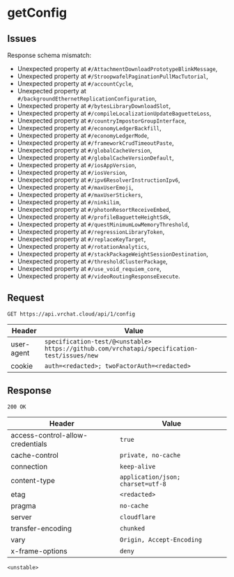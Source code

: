 # getConfig

## Issues
Response schema mismatch:
* Unexpected property at ``#/AttachmentDownloadPrototypeBlinkMessage``,
* Unexpected property at ``#/StroopwafelPaginationPullMacTutorial``,
* Unexpected property at ``#/accountCycle``,
* Unexpected property at ``#/backgroundEthernetReplicationConfiguration``,
* Unexpected property at ``#/bytesLibraryDownloadSlot``,
* Unexpected property at ``#/compileLocalizationUpdateBaguetteLoss``,
* Unexpected property at ``#/countryImpostorGroupInterface``,
* Unexpected property at ``#/economyLedgerBackfill``,
* Unexpected property at ``#/economyLedgerMode``,
* Unexpected property at ``#/frameworkCrudTimeoutPaste``,
* Unexpected property at ``#/globalCacheVersion``,
* Unexpected property at ``#/globalCacheVersionDefault``,
* Unexpected property at ``#/iosAppVersion``,
* Unexpected property at ``#/iosVersion``,
* Unexpected property at ``#/ipv6ResolverInstructionIpv6``,
* Unexpected property at ``#/maxUserEmoji``,
* Unexpected property at ``#/maxUserStickers``,
* Unexpected property at ``#/ninkilim``,
* Unexpected property at ``#/photonResortReceiveEmbed``,
* Unexpected property at ``#/profileBaguetteHeightSdk``,
* Unexpected property at ``#/questMinimumLowMemoryThreshold``,
* Unexpected property at ``#/regressionLibraryToken``,
* Unexpected property at ``#/replaceKeyTarget``,
* Unexpected property at ``#/rotationAnalytics``,
* Unexpected property at ``#/stackPackageWeightSessionDestination``,
* Unexpected property at ``#/thresholdClusterPackage``,
* Unexpected property at ``#/use_void_requiem_core``,
* Unexpected property at ``#/videoRoutingResponseExecute``.
## Request
`GET https://api.vrchat.cloud/api/1/config`

| Header | Value |
| ------ | ----- |
| user-agent | `specification-test/@<unstable> https://github.com/vrchatapi/specification-test/issues/new` |
| cookie | `auth=<redacted>; twoFactorAuth=<redacted>` |


## Response
`200 OK`

| Header | Value |
| ------ | ----- |
| access-control-allow-credentials | `true` |
| cache-control | `private, no-cache` |
| connection | `keep-alive` |
| content-type | `application/json; charset=utf-8` |
| etag | `<redacted>` |
| pragma | `no-cache` |
| server | `cloudflare` |
| transfer-encoding | `chunked` |
| vary | `Origin, Accept-Encoding` |
| x-frame-options | `deny` |

```jsonc
<unstable>
```
